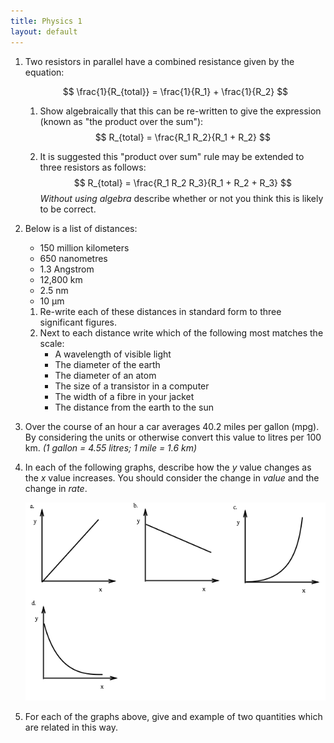 ```yaml
--- 
title: Physics 1
layout: default
--- 
```

1. Two resistors in parallel have a combined resistance given by the equation: 

    $$ \frac{1}{R_{total}} = \frac{1}{R_1} + \frac{1}{R_2} $$ 

    1.   Show algebraically that this can be re-written to give the expression (known as "the product over the sum"):
    $$ R_{total} = \frac{R_1 R_2}{R_1 + R_2} $$

    2. It is suggested this "product over sum" rule may be extended to three resistors as follows:
    $$ R_{total} = \frac{R_1 R_2 R_3}{R_1 + R_2 + R_3} $$
    *Without using algebra* describe whether or not you think this is likely to be correct.

3. Below is a list of distances:
    * 150 million kilometers
    * 650 nanometres
    * 1\.3 Angstrom
    * 12,800 km
    * 2\.5 nm
    * 10 &micro;m
	
	1. Re-write each of these distances in standard form to three significant figures.
	2. Next to each distance write which of the following most matches the scale:
		* A wavelength of visible light
		* The diameter of the earth
		* The diameter of an atom
		* The size of a transistor in a computer
		* The width of a fibre in your jacket
		* The distance from the earth to the sun

2. Over the course of an hour a car averages 40.2 miles per gallon (mpg).  By considering the units or otherwise convert this value to litres per 100 km.  *(1 gallon = 4.55 litres; 1 mile = 1.6 km)*
	
1. In each of the following graphs, describe how the *y* value changes as the *x* value increases.  You should consider the change in *value* and the change in *rate*.

	![](img/physics-1-graphs.png)
	
1. For each of the graphs above, give and example of two quantities which are related in this way.

